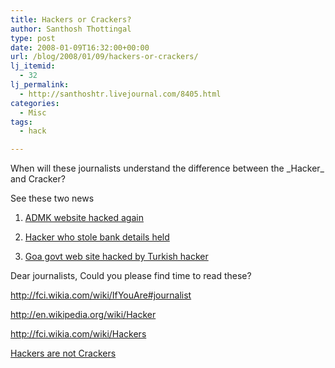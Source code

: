 ```yaml
---
title: Hackers or Crackers?
author: Santhosh Thottingal
type: post
date: 2008-01-09T16:32:00+00:00
url: /blog/2008/01/09/hackers-or-crackers/
lj_itemid:
  - 32
lj_permalink:
  - http://santhoshtr.livejournal.com/8405.html
categories:
  - Misc
tags:
  - hack

---
```

When will these journalists understand the difference between the \_Hacker\_ and Cracker?

See these two news

1. [ADMK website hacked again][1]

2. [Hacker who stole bank details held][2]

3. [Goa govt web site hacked by Turkish hacker][3]

Dear journalists, Could you please find time to read these?

http://fci.wikia.com/wiki/IfYouAre#journalist

http://en.wikipedia.org/wiki/Hacker

http://fci.wikia.com/wiki/Hackers

[Hackers are not Crackers][4]

 [1]: http://www.indianexpress.com/story/257831.html
 [2]: http://epaper.timesofindia.com/Default/Scripting/ArticleWin.asp?From=Archive&Skin=TOI&Source=MyColl&ViewMode=HTML&GZ=T&AppName=1&BaseHref=TOIBG/2007/12/15&EntityId=Ar00300
 [3]: http://enewsindia.blogspot.com/2007/11/goa-govt-web-site-hacked-by-turkish.html
 [4]: http://db.glug-bom.org/lug-authors/philip/docs/hackers-not-crackers.html
